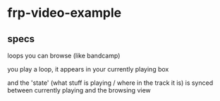 # frp-video-example


## specs

loops you can browse (like bandcamp)

you play a loop, it appears in your currently playing box

and the 'state' (what stuff is playing / where in the track it is) is synced between currently playing and the browsing view
